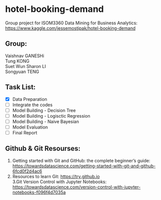 # hotel-booking-demand
Group project for ISOM3360 Data Mining for Business Analytics:  
  https://www.kaggle.com/jessemostipak/hotel-booking-demand

## Group:  
 Vaishnav GANESHi  
 Tung KONG  
 Suet Wun Sharon LI  
 Songyuan TENG

## Task List:  
- [x] Data Preparation
- [ ] Integrate the codes
- [ ] Model Building - Decision Tree
- [ ] Model Building - Logisctic Regression
- [ ] Model Building - Naive Bayesian
- [ ] Model Evaluation
- [ ] Final Report

## Github & Git Resourses:
1. Getting started with Git and GitHub: the complete beginner’s guide: https://towardsdatascience.com/getting-started-with-git-and-github-6fcd0f2d4ac6  
2. Resources to learn Git: https://try.github.io  
3.Git Version Control with Jupyter Notebooks: https://towardsdatascience.com/version-control-with-jupyter-notebooks-f096f4d7035a
